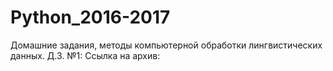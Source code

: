 # Python_2016-2017
Домашние задания, методы компьютерной обработки лингвистических данных.
Д.З. №1:
Ссылка на архив: 
